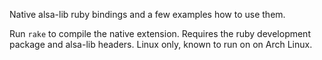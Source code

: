 Native alsa-lib ruby bindings and a few examples how to use them.

Run `rake` to compile the native extension. Requires the ruby 
development package and alsa-lib headers. Linux only, known 
to run on on Arch Linux.
